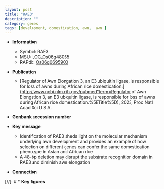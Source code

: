 ```yaml
---
layout: post
title: "RAE3"
description: ""
category: genes
tags: [development, domestication, awn,  awn ]
---
```


* **Information**  
    + Symbol: RAE3  
    + MSU: [LOC_Os06g48065](http://rice.uga.edu/cgi-bin/ORF_infopage.cgi?orf=LOC_Os06g48065)  
    + RAPdb: [Os06g0695900](http://rapdb.dna.affrc.go.jp/viewer/gbrowse_details/irgsp1?name=Os06g0695900)  

* **Publication**  
    + [Regulator of Awn Elongation 3, an E3 ubiquitin ligase, is responsible for loss of awns during African rice domestication.](http://www.ncbi.nlm.nih.gov/pubmed?term=Regulator of Awn Elongation 3, an E3 ubiquitin ligase, is responsible for loss of awns during African rice domestication.%5BTitle%5D), 2023, Proc Natl Acad Sci U S A.

* **Genbank accession number**  

* **Key message**  
    + Identification of RAE3 sheds light on the molecular mechanism underlying awn development and provides an example of how selection on different genes can confer the same domestication phenotype in Asian and African rice
    + A 48-bp deletion may disrupt the substrate recognition domain in RAE3 and diminish awn elongation

* **Connection**  

[//]: # * **Key figures**  


